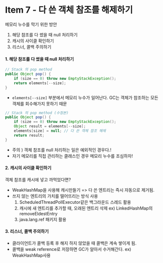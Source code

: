 # Item 7 - 다 쓴 객체 참조를 해제하기

메모리 누수를 막기 위한 방안
1) 해당 참조를 다 썼을 때 null 처리하기
2) 캐시의 사이클 확인하기
3) 리스너, 콜백 주의하기

#### 1. 해당 참조를 다 썼을 때 null 처리하기
```java
// Stack 의 pop method
public Object pop() {
	if (size == 0) throw new EmptyStackException();
	return elements[--size];
}
```

* `elements[--size]` 부분에서 메모리 누수가 일어난다.
	GC는 객체가 참조하는 모든 객체를 회수해가지 못하기 때문

```java
// Stack 의 pop method (수정본)
public Object pop() {
	if (size == 0) throw new EmptyStackException();
	Object result = elements[--size];
	elements[size] = null; // 다 쓴 객체 참조 해제
	return result;
}
```
* 주의 ) 객체 참조를 null 처리하는 일은 예외적인 경우다.!
* 자기 메모리를 직접 관리하는 클래스인 경우 메모리 누수를 조심하자!



#### 2. 캐시의 사이클 확인하기
객체 참조를 캐시에 넣고 까먹었다면?
* WeakHashMap을 사용해 캐시만들기
	=> 다 쓴 엔트리는 즉시 자동으로 제거됨.
* 쓰지 않는 엔트리의 가치를 떨어뜨리는 방식 사용
	1. ScheduledThreadPollExecutor같은 백그라운드 스레드 활용
	2. 캐시에 새 엔트리를 추가할 때, 오래된 엔트리 삭제
		ex) LinkedHashMap의 removeEldestEntry
	3. java.lang.ref 패키지 활용

#### 3. 리스너, 콜백 주의하기
* 클라이언트가 콜백 등록 후 해지 하지 않았을 때 콜백은 계속 쌓이게 됨.
* 콜백을 weak reference로 저장하면 GC가 알아서 수거해간다.
	ex)  WeakHashMap사용